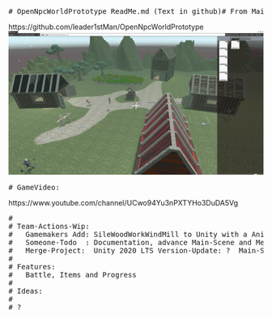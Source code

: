 <pre># OpenNpcWorldPrototype ReadMe.md (Text in github)# From Main-Fork: </pre>https://github.com/leader1stMan/OpenNpcWorldPrototype
<img src="https://github.com/gamemakers19/OpenNpcWorldPrototype/blob/develop/MainScene-Unity2020LTS.png" />
<pre># GameVideo: </pre>https://www.youtube.com/channel/UCwo94Yu3nPXTYHo3DuDA5Vg
<pre>
#
# Team-Actions-Wip:
#   Gamemakers Add: SileWoodWorkWindMill to Unity with a AnimationController
#   Someone-Todo  : Documentation, advance Main-Scene and Menu-Structure
#   Merge-Project:  Unity 2020 LTS Version-Update: ?  Main-Scene-Tested: ?
#
# Features:
#   Battle, Items and Progress
#
# Ideas:
#
# ?
</pre>
